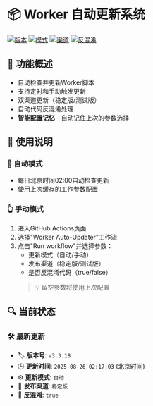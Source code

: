 # 📦 Worker 自动更新系统

[![版本](https://img.shields.io/badge/版本-v3.3.18-blue)]()
[![模式](https://img.shields.io/badge/模式-自动-yellow)]()
[![渠道](https://img.shields.io/badge/渠道-稳定版-green)]()
[![反混淆](https://img.shields.io/badge/反混淆-true-red)]()

## 🚀 功能概述
- 自动检查并更新Worker脚本
- 支持定时和手动触发更新
- 双渠道更新（稳定版/测试版）
- 自动代码反混淆处理
- **智能配置记忆** - 自动记住上次的参数选择

## 📖 使用说明
### 🤖 自动模式
- 每日北京时间02:00自动检查更新
- 使用上次缓存的工作参数配置

### 👆 手动模式
1. 进入GitHub Actions页面
2. 选择"Worker Auto-Updater"工作流
3. 点击"Run workflow"并选择参数：
   - 更新模式（自动/手动）
   - 发布渠道（稳定版/测试版）
   - 是否反混淆代码（true/false）
   > 💡 留空参数将使用上次配置

## 🔍 当前状态
### 🛠️ 最新更新
- 🏷️ **版本号**: `v3.3.18`
- 🕒 **更新时间**: `2025-08-26 02:17:03` (北京时间)
- ⚙️ **更新模式**: `自动`
- 🌿 **发布渠道**: `稳定版`
- 🔧 **反混淆**: `true`

